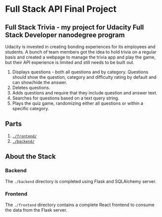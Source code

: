 # Full Stack API Final Project

## Full Stack Trivia - my project for Udacity Full Stack Developer nanodegree program

Udacity is invested in creating bonding experiences for its employees and students. A bunch of team members got the idea to hold trivia on a regular basis and created a  webpage to manage the trivia app and play the game, but their API experience is limited and still needs to be built out. 

1) Displays questions - both all questions and by category. Questions should show the question, category and difficulty rating by default and can show/hide the answer. 
2) Deletes questions.
3) Adds questions and require that they include question and answer text.
4) Searches for questions based on a text query string.
5) Plays the quiz game, randomizing either all questions or within a specific category. 

## Parts

1. [`./frontend/`](./frontend/README.md)
2. [`./backend/`](./backend/README.md)

## About the Stack

### Backend

The `./backend` directory is completed using Flask and SQLAlchemy server. 

### Frontend

The `./frontend` directory contains a complete React frontend to consume the data from the Flask server. 
